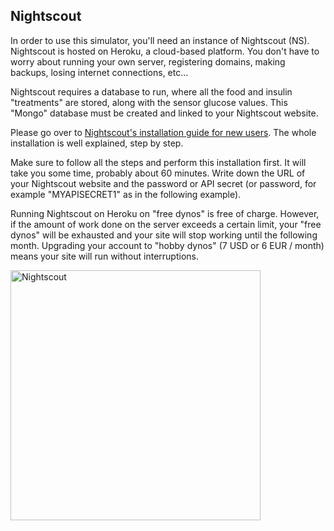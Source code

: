 ## Nightscout

In order to use this simulator, you'll need an instance of Nightscout (NS). Nightscout is hosted on Heroku, a cloud-based platform. You don't have to worry about running your own server, registering domains, making backups, losing internet connections, etc...

Nightscout requires a database to run, where all the food and insulin "treatments" are stored, along with the sensor glucose values. This "Mongo" database must be created and linked to your Nightscout website.

Please go over to [Nightscout's installation guide for new users](https://nightscout.github.io/nightscout/new_user). The whole installation is well explained, step by step.

Make sure to follow all the steps and perform this installation first. It will take you some time, probably about 60 minutes. Write down the URL of your Nightscout website and the password or API secret (or password, for example "MYAPISECRET1" as in the following example).

Running Nightscout on Heroku on "free dynos" is free of charge. However, if the amount of work done on the server exceeds a certain limit, your "free dynos" will be exhausted and your site will stop working until the following month. Upgrading your account to "hobby dynos" (7 USD or 6 EUR / month) means your site will run without interruptions.

<img src="https://nightscout.github.io/img/cropped-Header3.png" alt="Nightscout" width="400"/>